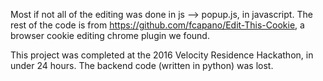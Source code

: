 Most if not all of the editing was done in js --> popup.js, in javascript. 
The rest of the code is from https://github.com/fcapano/Edit-This-Cookie, 
a browser cookie editing chrome plugin we found.

This project was completed at the 2016 Velocity Residence Hackathon, in under 24 hours.
The backend code (written in python) was lost. 
